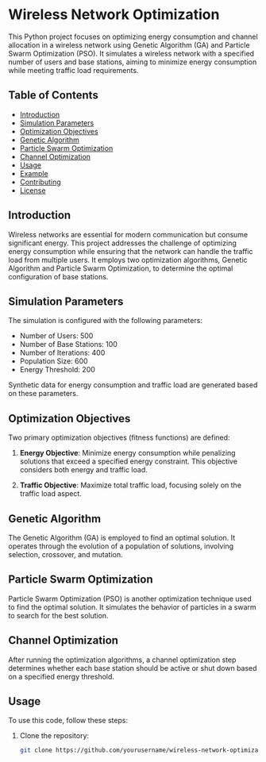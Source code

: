 # Wireless Network Optimization

This Python project focuses on optimizing energy consumption and channel allocation in a wireless network using Genetic Algorithm (GA) and Particle Swarm Optimization (PSO). It simulates a wireless network with a specified number of users and base stations, aiming to minimize energy consumption while meeting traffic load requirements.

## Table of Contents

- [Introduction](#introduction)
- [Simulation Parameters](#simulation-parameters)
- [Optimization Objectives](#optimization-objectives)
- [Genetic Algorithm](#genetic-algorithm)
- [Particle Swarm Optimization](#particle-swarm-optimization)
- [Channel Optimization](#channel-optimization)
- [Usage](#usage)
- [Example](#example)
- [Contributing](#contributing)
- [License](#license)

## Introduction

Wireless networks are essential for modern communication but consume significant energy. This project addresses the challenge of optimizing energy consumption while ensuring that the network can handle the traffic load from multiple users. It employs two optimization algorithms, Genetic Algorithm and Particle Swarm Optimization, to determine the optimal configuration of base stations.

## Simulation Parameters

The simulation is configured with the following parameters:

- Number of Users: 500
- Number of Base Stations: 100
- Number of Iterations: 400
- Population Size: 600
- Energy Threshold: 200

Synthetic data for energy consumption and traffic load are generated based on these parameters.

## Optimization Objectives

Two primary optimization objectives (fitness functions) are defined:

1. **Energy Objective**: Minimize energy consumption while penalizing solutions that exceed a specified energy constraint. This objective considers both energy and traffic load.

2. **Traffic Objective**: Maximize total traffic load, focusing solely on the traffic load aspect.

## Genetic Algorithm

The Genetic Algorithm (GA) is employed to find an optimal solution. It operates through the evolution of a population of solutions, involving selection, crossover, and mutation.

## Particle Swarm Optimization

Particle Swarm Optimization (PSO) is another optimization technique used to find the optimal solution. It simulates the behavior of particles in a swarm to search for the best solution.

## Channel Optimization

After running the optimization algorithms, a channel optimization step determines whether each base station should be active or shut down based on a specified energy threshold.

## Usage

To use this code, follow these steps:

1. Clone the repository:

   ```bash
   git clone https://github.com/yourusername/wireless-network-optimization.git
